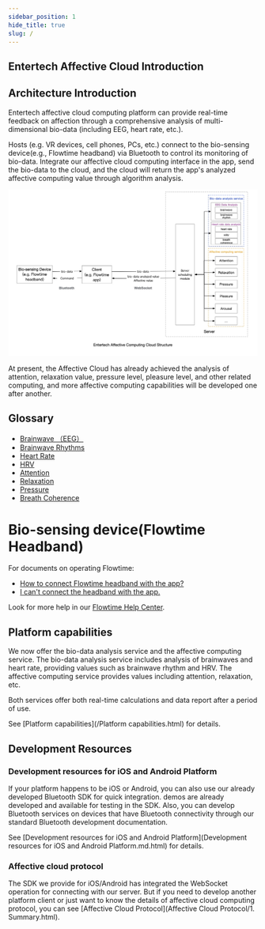 ```yaml
---
sidebar_position: 1
hide_title: true
slug: /
---
```


## Entertech Affective Cloud Introduction

## Architecture Introduction

Entertech affective cloud computing platform can provide real-time feedback on affection through a comprehensive analysis of multi-dimensional bio-data (including EEG, heart rate, etc.).

Hosts (e.g. VR devices, cell phones, PCs, etc.) connect to the bio-sensing device(e.g., Flowtime headband) via Bluetooth to control its monitoring of bio-data. Integrate our affective cloud computing interface in the app, send the bio-data to the cloud, and the cloud will return the app's analyzed affective computing value through algorithm analysis.

![Entertech Affective Computing Cloud Structure](media/16147589532397.jpg)

At present, the Affective Cloud has already achieved the analysis of attention, relaxation value, pressure level, pleasure level, and other related computing, and more affective computing capabilities will be developed one after another.

## Glossary

* [Brainwave （EEG）](https://www.notion.so/Brainwave-EEG-b3a44e9eb01549c29da1d8b2cc7bc08d)
* [Brainwave Rhythms](https://www.notion.so/Brainwave-Rhythms-4cdadda14a69424790c2d7913ad775ff)
* [Heart Rate](https://www.notion.so/Heart-Rate-4d64215ac50f4520af7ff516c0f0e00b)
* [HRV](https://www.notion.so/HRV-80f6c62658f948cabca943d0e11ee429)
* [Attention](https://www.notion.so/Attention-84fef81572a848efbf87075ab67f4cfe)
* [Relaxation](https://www.notion.so/Relaxation-c9e3b39634a14d2fa47eaed1d55d872b)
* [Pressure](https://www.notion.so/Pressure-ee57f4590373442b9107b7ce665e1253)
* [Breath Coherence](https://www.notion.so/Breath-Coherence-783f1d77aa1148e5a8ddcfc9454dd008)

# Bio-sensing device(Flowtime Headband)

For documents on operating Flowtime:

* [How to connect Flowtime headband with the app?](https://www.notion.so/How-to-connect-Flowtime-headband-with-the-app-a0808b2d99b74e65b9bcd6e85f5f6c97)
* [I can't connect the headband with the app.](https://www.notion.so/I-can-t-connect-the-headband-with-the-app-1ae10dc7fe1049c4953fc879f9042730)

Look for more help in our [Flowtime Help Center](https://www.notion.so/Flowtime-Help-Center-b151d8677e5c41d8af6364f44fb93369).

## Platform capabilities

We now offer the bio-data analysis service and the affective computing service. The bio-data analysis service includes analysis of brainwaves and heart rate, providing values such as brainwave rhythm and HRV. The affective computing service provides values including attention, relaxation, etc.

Both services offer both real-time calculations and data report after a period of use.

See [Platform capabilities](/Platform capabilities.html) for details.

## Development Resources

### Development resources for iOS and Android Platform

If your platform happens to be iOS or Android, you can also use our already developed Bluetooth SDK for quick integration. demos are already developed and available for testing in the SDK. Also, you can develop Bluetooth services on devices that have Bluetooth connectivity through our standard Bluetooth development documentation.

See [Development resources for iOS and Android Platform](Development resources for iOS and Android Platform.md.html) for details.

### Affective cloud protocol

The SDK we provide for iOS/Android has integrated the WebSocket operation for connecting with our server. But if you need to develop another platform client or just want to know the details of affective cloud computing protocol, you can see [Affective Cloud Protocol](Affective Cloud Protocol/1. Summary.html).
